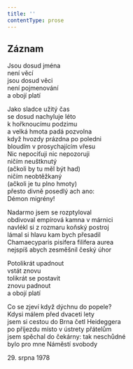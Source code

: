 ```yaml
---
title: ''
contentType: prose
---
```


## Záznam

Jsou dosud jména  
není věcí  
jsou dosud věci  
není pojmenování  
a obojí platí

Jako sladce užitý čas  
se dosud nachyluje léto  
k hořknoucímu podzimu  
a velká hmota padá pozvolna  
když hvozdy prázdna po poledni  
bloudím v prosychajícím vřesu  
Nic nepociťuji nic nepozoruji  
ničím neuštknutý  
(ačkoli by tu měl být had)  
ničím neobtěžkaný  
(ačkoli je tu plno hmoty)  
přesto divně posedlý ach ano:  
Démon migrény!

Nadarmo jsem se rozptyloval  
obdivoval empírová kamna v márnici  
navlékl si z rozmaru koňský postroj  
lámal si hlavu kam bych přesadil  
Chamaecyparis pisifera filifera aurea  
nejspíš abych zesměšnil český úhor

Potolikrát upadnout  
vstát znovu  
tolikrát se postavit  
znovu padnout  
a obojí platí

Co se zjeví když dýchnu do popele?  
Kdysi málem před dvaceti lety  
jsem si cestou do Brna četl Heideggera  
po příjezdu místo v ústrety přátelům  
jsem spěchal do čekárny: tak neschůdné  
bylo pro mne Náměstí svobody

29\. srpna 1978
